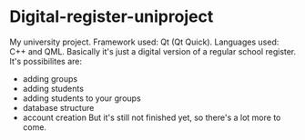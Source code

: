 # Digital-register-uniproject
My university project. Framework used: Qt (Qt Quick). Languages used: C++ and QML. Basically it's just a digital version of a regular school register.
It's possibilites are:
- adding groups 
- adding students
- adding students to your groups
- database structure
- account creation
But it's still not finished yet, so there's a lot more to come.
